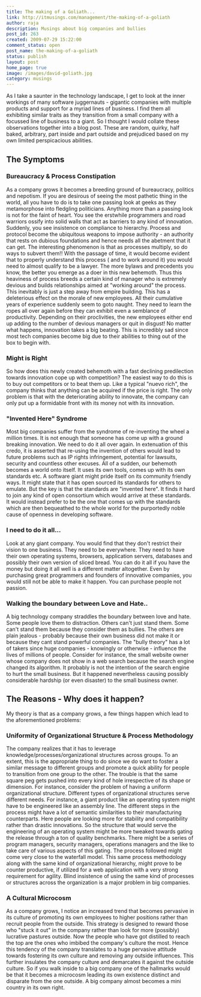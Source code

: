 ```yaml
---
title: The making of a Goliath...
link: http://itmusings.com/management/the-making-of-a-goliath
author: raja
description: Musings about big companies and bullies
post_id: 263
created: 2009-07-29 15:22:00
comment_status: open
post_name: the-making-of-a-goliath
status: publish
layout: post
home_page: true
image: /images/david-goliath.jpg
category: musings
---
```



As I take a saunter in the technology landscape, I get to look at the inner workings of many software juggernauts - gigantic companies with multiple products and support for a myriad lines of business. I find them all exhibiting similar traits as they transition from a small company with a focussed line of business to a giant. So I thought I would collate these observations together into a blog post. These are random, quirky, half baked, arbitrary, part inside and part outside and prejudiced based on my own limited perspicacious abilities. 

## The Symptoms

### Bureaucracy & Process Constipation

As a company grows it becomes a breeding ground of bureaucracy, politics and nepotism. If you are desirous of seeing the most pathetic thing in the world, all you have to do is to take one passing look at geeks as they metamorphose into fledgling politicians. Anything more than a passing look is not for the faint of heart. You see the erstwhile programmers and road warriors ossify into solid walls that act as barriers to any kind of innovation. Suddenly, you see insistence on compliance to hierarchy. Process and protocol become the ubiquitous weapons to impose authority - an authority that rests on dubious foundations and hence needs all the abetment that it can get. The interesting phenomenon is that as processes multiply, so do ways to subvert them!! With the passage of time, it would become evident that to properly understand this process ( and to work around it) you would need to almost qualify to be a lawyer. The more bylaws and precedents you know, the better you emerge as a doer in this new behemoth. Thus this heaviness of process breeds a certain kind of manager who is extremely devious and builds relationships aimed at "working around" the process. This inevitably is just a step away from empire building. This has a deleterious effect on the morale of new employees. All their cumulative years of experience suddenly seem to goto naught. They need to learn the ropes all over again before they can exhibit even a semblance of productivity. Depending on their proclivities, the new employees either end up adding to the number of devious managers or quit in disgust! No matter what happens, innovation takes a big beating. This is incredibly sad since most tech companies become big due to their abilities to thing out of the box to begin with. 

### Might is Right

So how does this newly created behemoth with a fast declining predilection towards innovation cope up with competition? The easiest way to do this is to buy out competitors or to beat them up. Like a typical "nuevo rich", the company thinks that anything can be acquired if the price is right. The only problem is that with the deteriorating ability to innovate, the company can only put up a formidable front with its money not with its innovation. 

### "Invented Here" Syndrome

Most big companies suffer from the syndrome of re-inventing the wheel a million times. It is not enough that someone has come up with a ground breaking innovation. We need to do it all over again. In extenuation of this credo, it is asserted that re-using the invention of others would lead to future problems such as IP rights infringement, potential for lawsuits, security and countless other excuses. All of a sudden, our behemoth becomes a world onto itself. It uses its own tools, comes up with its own standards etc. A software giant might pride itself on its community friendly ways. It might state that it has open sourced its standards for others to emulate. But the key is that the standards are "invented here". It finds it hard to join any kind of open consortium which would arrive at these standards. It would instead prefer to be the one that comes up with the standards which are then bequeathed to the whole world for the purportedly noble cause of openness in developing software. 

### I need to do it all...

Look at any giant company. You would find that they don't restrict their vision to one business. They need to be everywhere. They need to have their own operating systems, browsers, application servers, databases and possibly their own version of sliced bread. You can do it all if you have the money but doing it all well is a different matter altogether. Even by purchasing great programmers and founders of innovative companies, you would still not be able to make it happen. You can purchase people not passion. 

### Walking the boundary between Love and Hate..

A big technology company straddles the boundary between love and hate. Some people love them to distraction. Others can't just stand them. Some can't stand them because they consider them as bullies. The others are plain jealous - probably because their own business did not make it or because they cant stand powerful companies. The "bully theory" has a lot of takers since huge companies - knowingly or otherwise - influence the lives of millions of people. Consider for instance, the small website owner whose company does not show in a web search because the search engine changed its algorithm. It probably is not the intention of the search engine to hurt the small business. But it happened nevertheless causing possibly considerable hardship (or even disaster) to the small business owner. 

## The Reasons - Why does it happen?

My theory is that as a company grows, a few things happen which lead to the aforementioned problems: 

### Uniformity of Organizational Structure & Process Methodology

The company realizes that it has to leverage knowledge/processes/organizational structures across groups. To an extent, this is the appropriate thing to do since we do want to foster a similar message to different groups and promote a quick ability for people to transition from one group to the other. The trouble is that the same square peg gets pushed into every kind of hole irrespective of its shape or dimension. For instance, consider the problem of having a uniform organizational structure. Different types of organizational structures serve different needs. For instance, a giant product like an operating system might have to be engineered like an assembly line. The different steps in the process might have a lot of semantic similarities to their manufacturing counterparts. Here people are looking more for stability and compatibility rather than drastic innovations. So the structure that would serve the engineering of an operating system might be more tweaked towards gating the release through a ton of quality benchmarks. There might be a series of program managers, security managers, operations managers and the like to take care of various aspects of this gating. The process followed might come very close to the waterfall model. This same process methodology along with the same kind of organizational hierarchy, might prove to be counter productive, if utilized for a web application with a very strong requirement for agility. Blind insistence of using the same kind of processes or structures across the organization is a major problem in big companies. 

### A Cultural Microcosm

As a company grows, I notice an increased trend that becomes pervasive in its culture of promoting its own employees to higher positions rather than recruit people from the outside. This strategy is designed to reward those who "stuck it out" in the company rather than look for more (possibly) lucrative pastures outside. Now the people who have got distilled to reach the top are the ones who imbibed the company's culture the most. Hence this tendency of the company translates to a huge pervasive attitude towards fostering its own culture and removing any outside influences. This further insulates the company culture and demarcates it against the outside culture. So if you walk inside to a big company one of the hallmarks would be that it becomes a microcosm leading its own existence distinct and disparate from the one outside. A big company almost becomes a mini country in its own right.
